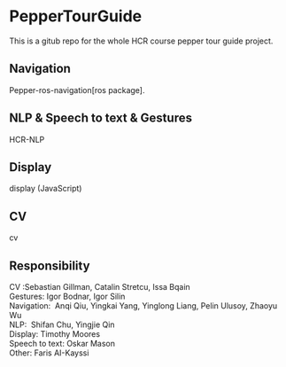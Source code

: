# PepperTourGuide
This is a gitub repo for the whole HCR course pepper tour guide project. 

## Navigation
Pepper-ros-navigation[ros package]. 

## NLP & Speech to text & Gestures
HCR-NLP

## Display
display (JavaScript)

## CV
cv

## Responsibility
CV :Sebastian Gillman, Catalin Stretcu, Issa Bqain\
Gestures: Igor Bodnar, Igor Silin\
Navigation:  Anqi Qiu, Yingkai Yang, Yinglong Liang, Pelin Ulusoy, Zhaoyu Wu\
NLP:  Shifan Chu, Yingjie Qin\
Display: Timothy Moores\
Speech to text: Oskar Mason\
Other: Faris AI-Kayssi
